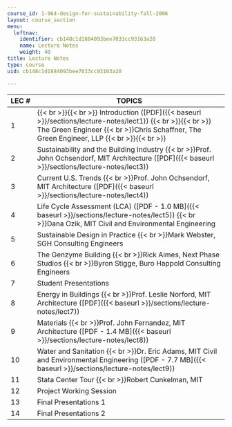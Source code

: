 ```yaml
---
course_id: 1-964-design-for-sustainability-fall-2006
layout: course_section
menu:
  leftnav:
    identifier: cb148c1d1884093bee7033cc93163a20
    name: Lecture Notes
    weight: 40
title: Lecture Notes
type: course
uid: cb148c1d1884093bee7033cc93163a20

---
```


| LEC # | TOPICS |
| --- | --- |
| 1 |  {{< br >}}{{< br >}} Introduction ([PDF]({{< baseurl >}}/sections/lecture-notes/lect1)) {{< br >}}{{< br >}} The Green Engineer  {{< br >}}Chris Schaffner, The Green Engineer, LLP {{< br >}}{{< br >}}  |
| 2 | Sustainability and the Building Industry  {{< br >}}Prof. John Ochsendorf, MIT Architecture ([PDF]({{< baseurl >}}/sections/lecture-notes/lect3)) |
| 3 | Current U.S. Trends  {{< br >}}Prof. John Ochsendorf, MIT Architecture ([PDF]({{< baseurl >}}/sections/lecture-notes/lect4)) |
| 4 | Life Cycle Assessment (LCA) ([PDF - 1.0 MB]({{< baseurl >}}/sections/lecture-notes/lect5))  {{< br >}}Dana Ozik, MIT Civil and Environmental Engineering |
| 5 | Sustainable Design in Practice  {{< br >}}Mark Webster, SGH Consulting Engineers |
| 6 | The Genzyme Building  {{< br >}}Rick Aimes, Next Phase Studios  {{< br >}}Byron Stigge, Buro Happold Consulting Engineers |
| 7 | Student Presentations |
| 8 | Energy in Buildings  {{< br >}}Prof. Leslie Norford, MIT Architecture ([PDF]({{< baseurl >}}/sections/lecture-notes/lect7)) |
| 9 | Materials  {{< br >}}Prof. John Fernandez, MIT Architecture ([PDF - 1.4 MB]({{< baseurl >}}/sections/lecture-notes/lect8)) |
| 10 | Water and Sanitation  {{< br >}}Dr. Eric Adams, MIT Civil and Environmental Engineering ([PDF - 7.7 MB]({{< baseurl >}}/sections/lecture-notes/lect9)) |
| 11 | Stata Center Tour  {{< br >}}Robert Cunkelman, MIT |
| 12 | Project Working Session |
| 13 | Final Presentations 1 |
| 14 | Final Presentations 2